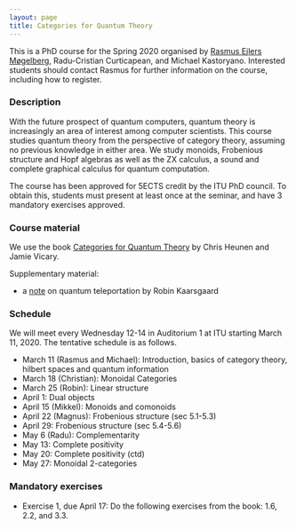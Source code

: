 ```yaml
---
layout: page
title: Categories for Quantum Theory
---
```

This is a PhD course for the Spring 2020 organised by [Rasmus Ejlers Møgelberg](http://www.itu.dk/people/mogel), Radu-Cristian Curticapean, and Michael Kastoryano. Interested students should contact Rasmus for further information on the course, including how to register.

### Description

With the future prospect of quantum computers, quantum theory is increasingly an area of interest among computer scientists. This course studies quantum theory from the perspective of category theory, assuming no previous knowledge in either area. We study monoids, Frobenious structure and Hopf algebras as well as the ZX calculus, a sound and complete graphical calculus for quantum computation.

The course has been approved for 5ECTS credit by the ITU PhD council. To obtain this, students must present at least once at the seminar, and have 3 mandatory exercises approved.

### Course material

We use the book [Categories for Quantum Theory](https://global.oup.com/academic/product/categories-for-quantum-theory-9780198739616?cc=dk&lang=en&) by Chris Heunen and Jamie Vicary.

Supplementary material:
- a [note](public/files/teleportation.pdf) on quantum teleportation by Robin Kaarsgaard

### Schedule

We will meet every Wednesday 12-14 in Auditorium 1 at ITU starting March 11, 2020. The tentative schedule is as follows.

- March 11 (Rasmus and Michael): Introduction, basics of category theory, hilbert spaces and quantum information
- March 18 (Christian): Monoidal Categories
- March 25 (Robin): Linear structure
- April 1: Dual objects
- April 15 (Mikkel): Monoids and comonoids
- April 22 (Magnus): Frobenious structure (sec 5.1-5.3)
- April 29: Frobenious structure (sec 5.4-5.6)
- May 6 (Radu): Complementarity
- May 13: Complete positivity
- May 20: Complete positivity (ctd)
- May 27: Monoidal 2-categories

### Mandatory exercises

- Exercise 1, due April 17: Do the following exercises from the book: 1.6, 2.2, and 3.3.
